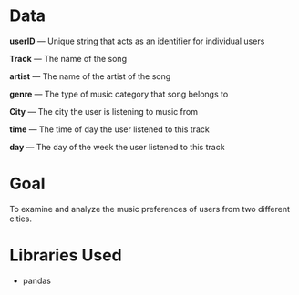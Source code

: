 # Data

**userID** — Unique string that acts as an identifier for individual users

**Track** — The name of the song

**artist** — The name of the artist of the song

**genre** — The type of music category that song belongs to

**City** — The city the user is listening to music from

**time** — The time of day the user listened to this track

**day** — The day of the week the user listened to this track

# Goal

To examine and analyze the music preferences of users from two different cities.

# Libraries Used

* pandas
